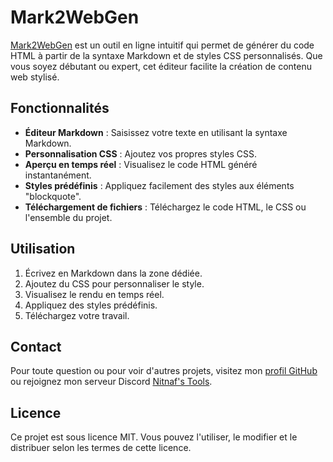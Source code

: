 # Mark2WebGen

[Mark2WebGen](https://nitnaf10.github.io/Mark2WebGen/) est un outil en ligne intuitif qui permet de générer du code HTML à partir de la syntaxe Markdown et de styles CSS personnalisés. Que vous soyez débutant ou expert, cet éditeur facilite la création de contenu web stylisé.

## Fonctionnalités

- **Éditeur Markdown** : Saisissez votre texte en utilisant la syntaxe Markdown.
- **Personnalisation CSS** : Ajoutez vos propres styles CSS.
- **Aperçu en temps réel** : Visualisez le code HTML généré instantanément.
- **Styles prédéfinis** : Appliquez facilement des styles aux éléments "blockquote".
- **Téléchargement de fichiers** : Téléchargez le code HTML, le CSS ou l'ensemble du projet.

## Utilisation

1. Écrivez en Markdown dans la zone dédiée.
2. Ajoutez du CSS pour personnaliser le style.
3. Visualisez le rendu en temps réel.
4. Appliquez des styles prédéfinis.
5. Téléchargez votre travail.

## Contact

Pour toute question ou pour voir d'autres projets, visitez mon [profil GitHub](https://github.com/Nitnaf10) ou rejoignez mon serveur Discord [Nitnaf's Tools](https://discord.gg/fD93VcDE5E).

## Licence

Ce projet est sous licence MIT. Vous pouvez l'utiliser, le modifier et le distribuer selon les termes de cette licence.
